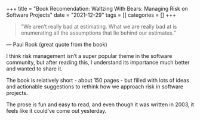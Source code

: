 +++
title = "Book Recomendation: Waltzing With Bears: Managing Risk on Software Projects"
date = "2021-12-29"
tags = []
categories = []
+++

> “We aren’t really bad at estimating. What we are really bad at is enumerating all the assumptions that lie behind our estimates.”

— Paul Rook (great quote from the book)

I think risk management isn’t a super popular theme in the software community, but after reading this, I understand its importance much better and wanted to share it.

The book is relatively short - about 150 pages - but filled with lots of ideas and actionable suggestions to rethink how we approach risk in software projects.

The prose is fun and easy to read, and even though it was written in 2003, it feels like it could’ve come out yesterday.

